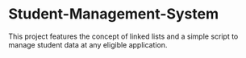 # Student-Management-System
This project features the concept of linked lists and a simple script to manage student data at any eligible application.
